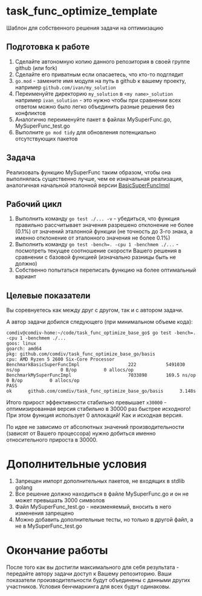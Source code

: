 # task_func_optimize_template
Шаблон для собственного решения задачи на оптимизацию


## Подготовка к работе

1. Сделайте автономную копию данного репозитория в своей группе github (или fork)
2. Сделайте его приватным если опасаетесь, что кто-то подглядит
3. `go.mod` - замените имя модуля на путь в github к вашему проекту, например `github.com/ivan/my_solution`
4. Переименуйте директорию `my_solution` в `<my name>_solution` например `ivan_solution` - это
   нужно чтобы при сравнении всех ответом можно было легко объединить разные решения без конфликтов
5. Аналогично переименуйте пакет в файлах MySuperFunc.go, MySuperFunc_test.go
6. Выполните `go mod tidy` для обновления потенциально отсутствующих пакетов

## Задача 

Реализовать функцию MySuperFunc таким образом, чтобы она выполнялась
существенно лучше, чем ее изначальная реализация, аналогичная начальной эталонной
версии [BasicSuperFuncImpl](https://github.com/comdiv/task_func_optimize_base_go/blob/main/basis/basis.go)

## Рабочий цикл

1. Выполнить команду `go test ./... -v` - убедиться, что функция правильно рассчитывает значения
   разрешено отклонение не более (0.1%) от значений эталонной функции (не точность до 3-го знака, 
   а именно отклонение от эталонного значения не более 0.1%)
2. Выполнить команду `go test -bench=. -cpu 1 -benchmem ./...` - посмотреть текущее соотношение
   скорости Вашего решения в сравнении с базовой функцией (изначально разницы быть не должно)
3. Собственно попытаться переписать функцию на более оптимальный вариант


## Целевые показатели

Вы соревнуетесь как между друг с другом, так и с автором задачи.

А автор задачи добился следующего (при минимальном объеме кода):

```
comdiv@comdiv-home:~/code/task_func_optimize_base_go$ go test -bench=. -cpu 1 -benchmem ./...
goos: linux
goarch: amd64
pkg: github.com/comdiv/task_func_optimize_base_go/basis
cpu: AMD Ryzen 5 2600 Six-Core Processor            
BenchmarkBasicSuperFuncImpl                  222           5491030 ns/op               0 B/op          0 allocs/op
BenchmarkMySuperFuncImpl                     7033898       169.5 ns/op                 0 B/op          0 allocs/op
PASS
ok      github.com/comdiv/task_func_optimize_base_go/basis      3.148s
```

Итого прирост эффективности стабильно превышает `x30000` - оптимизированная версия 
стабильно в 30000 раз быстрее исходного! При этом функция использует 0 аллокаций! Как и исходная версия.

По идее не зависимо от абсолютных значений производительности (зависят от Вашего процессора)
нужно добиться именно относительного прироста в 30000.

# Дополнительные условия

1. Запрещен импорт дополнительных пакетов, не входящих в stdlib golang
2. Все решение должно находиться в файле MySuperFunc.go и он не может превышать 3000 символов
3. Файл MySuperFunc_test.go - неизменяемый, вносить в него изменения запрещено
4. Можно добавить дополнительные тесты, но только в другой файл, а не в MySuperFunc_test.go

# Окончание работы

После того как вы достигли максимального для себя результата - передайте автору задачи
доступ к Вашему репозиторию. Ваши показатели производительности будут объединены
с данными других участников. Условия бенчмаркинга для всех будут одинаковы.